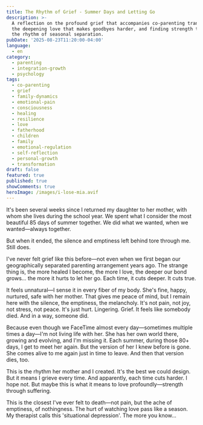 ```yaml
---
title: The Rhythm of Grief - Summer Days and Letting Go
description: >-
  A reflection on the profound grief that accompanies co-parenting transitions,
  the deepening love that makes goodbyes harder, and finding strength through
  the rhythm of seasonal separation.
pubDate: '2025-08-23T11:20:00-04:00'
language:
  - en
category:
  - parenting
  - integration-growth
  - psychology
tags:
  - co-parenting
  - grief
  - family-dynamics
  - emotional-pain
  - consciousness
  - healing
  - resilience
  - love
  - fatherhood
  - children
  - family
  - emotional-regulation
  - self-reflection
  - personal-growth
  - transformation
draft: false
featured: true
published: true
showComments: true
heroImage: /images/i-lose-mia.avif
---
```


It's been several weeks since I returned my daughter to her mother, with whom she lives during the school year. We spent what I consider the most beautiful 85 days of summer together. We did what we wanted, when we wanted—always together.

But when it ended, the silence and emptiness left behind tore through me. Still does.

I've never felt grief like this before—not even when we first began our geographically separated parenting arrangement years ago. The strange thing is, the more healed I become, the more I love, the deeper our bond grows… the more it hurts to let her go. Each time, it cuts deeper. It cuts true.

It feels unnatural—I sense it in every fiber of my body. She's fine, happy, nurtured, safe with her mother. That gives me peace of mind, but I remain here with the silence, the emptiness, the melancholy. It's not pain, not joy, not stress, not peace. It's just hurt. Lingering. Grief. It feels like somebody died. And in a way, someone did.

Because even though we FaceTime almost every day—sometimes multiple times a day—I'm not living life with her. She has her own world there, growing and evolving, and I'm missing it. Each summer, during those 80+ days, I get to meet her again. But the version of her I knew before is gone. She comes alive to me again just in time to leave. And then that version dies, too.

This is the rhythm her mother and I created. It's the best we could design. But it means I grieve every time. And apparently, each time cuts harder. I hope not. But maybe this is what it means to love profoundly—strength through suffering.

This is the closest I've ever felt to death—not pain, but the ache of emptiness, of nothingness. The hurt of watching love pass like a season. My therapist calls this 'situational depression'. The more you know...
